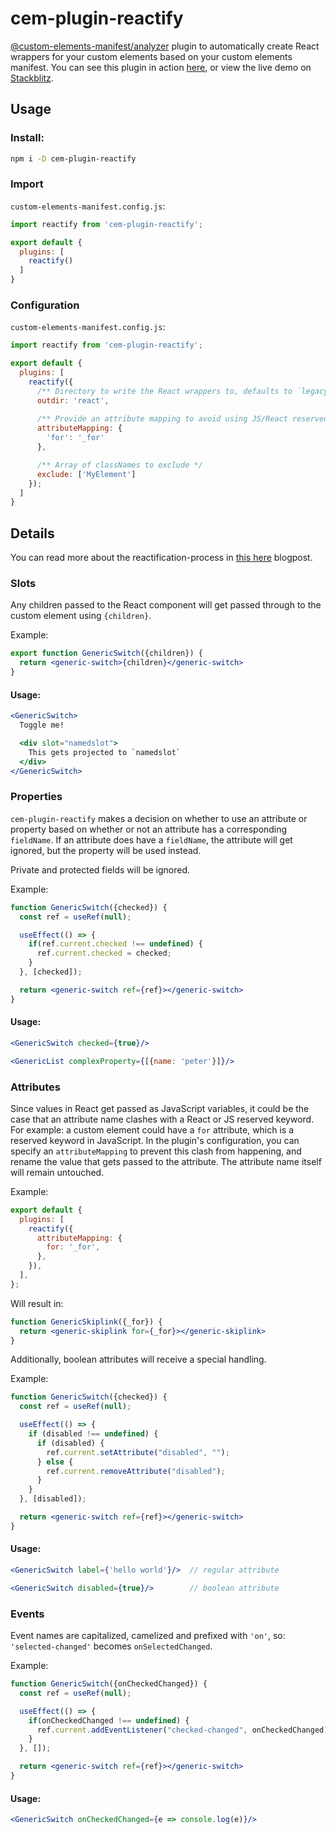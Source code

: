 # cem-plugin-reactify


[@custom-elements-manifest/analyzer](https://github.com/open-wc/custom-elements-manifest) plugin to automatically create React wrappers for your custom elements based on your custom elements manifest. You can see this plugin in action [here](https://github.com/thepassle/generic-components/tree/master/legacy), or view the live demo on [Stackblitz](https://stackblitz.com/edit/react-kghcjw).
## Usage

### Install:

```bash
npm i -D cem-plugin-reactify
```

### Import

`custom-elements-manifest.config.js`:
```js
import reactify from 'cem-plugin-reactify';

export default {
  plugins: [
    reactify()
  ]
}
```

### Configuration

`custom-elements-manifest.config.js`:
```js
import reactify from 'cem-plugin-reactify';

export default {
  plugins: [
    reactify({
      /** Directory to write the React wrappers to, defaults to `legacy` */
      outdir: 'react',
      
      /** Provide an attribute mapping to avoid using JS/React reserved keywords */
      attributeMapping: {
        'for': '_for'
      },

      /** Array of classNames to exclude */
      exclude: ['MyElement']
    });
  ]
}
```


## Details

You can read more about the reactification-process in [this here](https://dev.to/thepassle/reactifying-custom-elements-using-a-custom-elements-manifest-2e) blogpost.

### Slots

Any children passed to the React component will get passed through to the custom element using `{children}`.

Example:
```jsx
export function GenericSwitch({children}) {
  return <generic-switch>{children}</generic-switch>
}
```

#### Usage:
```jsx
<GenericSwitch>
  Toggle me!

  <div slot="namedslot">
    This gets projected to `namedslot`
  </div>
</GenericSwitch>
```

### Properties

`cem-plugin-reactify` makes a decision on whether to use an attribute or property based on whether or not an attribute has a corresponding `fieldName`. If an attribute does have a `fieldName`, the attribute will get ignored, but the property will be used instead.

Private and protected fields will be ignored.

Example:

```jsx
function GenericSwitch({checked}) {
  const ref = useRef(null);

  useEffect(() => {
    if(ref.current.checked !== undefined) {
      ref.current.checked = checked;
    }
  }, [checked]);

  return <generic-switch ref={ref}></generic-switch>
}
```

#### Usage:
```jsx
<GenericSwitch checked={true}/>
```

```jsx
<GenericList complexProperty={[{name: 'peter'}]}/>
```


### Attributes

Since values in React get passed as JavaScript variables, it could be the case that an attribute name clashes with a React or JS reserved keyword. For example: a custom element could have a `for` attribute, which is a reserved keyword in JavaScript. In the plugin's configuration, you can specify an `attributeMapping` to prevent this clash from happening, and rename the value that gets passed to the attribute. The attribute name itself will remain untouched.

Example:
```js
export default {
  plugins: [
    reactify({
      attributeMapping: {
        for: '_for',
      },
    }),
  ],
};
```

Will result in:
```jsx
function GenericSkiplink({_for}) {
  return <generic-skiplink for={_for}></generic-skiplink>
}
```

Additionally, boolean attributes will receive a special handling.

Example:
```jsx
function GenericSwitch({checked}) {
  const ref = useRef(null);

  useEffect(() => {
    if (disabled !== undefined) {
      if (disabled) {
        ref.current.setAttribute("disabled", "");
      } else {
        ref.current.removeAttribute("disabled");
      }
    }
  }, [disabled]);

  return <generic-switch ref={ref}></generic-switch>
}
```

#### Usage:
```jsx
<GenericSwitch label={'hello world'}/>  // regular attribute
```
```jsx
<GenericSwitch disabled={true}/>        // boolean attribute
```



### Events

Event names are capitalized, camelized and prefixed with `'on'`, so: `'selected-changed'` becomes `onSelectedChanged`.

Example:
```jsx
function GenericSwitch({onCheckedChanged}) {
  const ref = useRef(null);

  useEffect(() => {
    if(onCheckedChanged !== undefined) {
      ref.current.addEventListener("checked-changed", onCheckedChanged);
    }
  }, []);

  return <generic-switch ref={ref}></generic-switch>
}
```

#### Usage:
```jsx
<GenericSwitch onCheckedChanged={e => console.log(e)}/>
```

